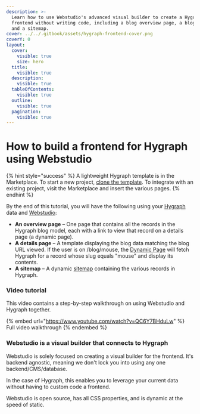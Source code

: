 ```yaml
---
description: >-
  Learn how to use Webstudio's advanced visual builder to create a Hygraph
  frontend without writing code, including a blog overview page, a blog page,
  and a sitemap.
cover: ../../.gitbook/assets/hygraph-frontend-cover.png
coverY: 0
layout:
  cover:
    visible: true
    size: hero
  title:
    visible: true
  description:
    visible: true
  tableOfContents:
    visible: true
  outline:
    visible: true
  pagination:
    visible: true
---
```


# How to build a frontend for Hygraph using Webstudio

{% hint style="success" %}
A lightweight Hygraph template is in the Marketplace. To start a new project, [clone the template](https://apps.webstudio.is/builder/d606d380-194b-4824-ac13-14250cebb67d). To integrate with an existing project, visit the Marketplace and insert the various pages.
{% endhint %}

By the end of this tutorial, you will have the following using your [Hygraph](https://hygraph.com/) data and [Webstudio](https://webstudio.is/):

* **An overview page** – One page that contains all the records in the Hygraph blog model, each with a link to view that record on a details page (a dynamic page).
* **A details page** – A template displaying the blog data matching the blog URL viewed. If the user is on /blog/mouse, the [Dynamic Page](../foundations/cms.md#dynamic-pages) will fetch Hygraph for a record whose slug equals "mouse" and display its contents.
* **A sitemap** – A dynamic [sitemap](../core-components/xml-node.md) containing the various records in Hygraph.

### Video tutorial

This video contains a step-by-step walkthrough on using Webstudio and Hygraph together.

{% embed url="https://www.youtube.com/watch?v=QC6Y7BHduLw" %}
Full video walkthrough
{% endembed %}

### **Webstudio is a visual builder that connects to Hygraph**

Webstudio is solely focused on creating a visual builder for the frontend. It's backend agnostic, meaning we don't lock you into using any one backend/CMS/database.

In the case of Hygraph, this enables you to leverage your current data without having to custom code a frontend.

Webstudio is open source, has all CSS properties, and is dynamic at the speed of static.
